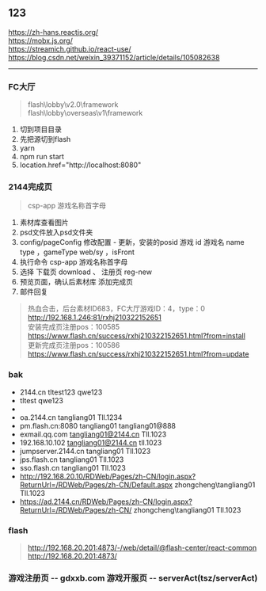 ## 123
https://zh-hans.reactjs.org/<br>
https://mobx.js.org/<br>
https://streamich.github.io/react-use/<br>
https://blog.csdn.net/weixin_39371152/article/details/105082638

---

### FC大厅
> flash\lobby\v2.0\framework<br>
> flash\lobby\overseas\v1\framework
1. 切到项目目录
2. 先把源切到flash
3. yarn
4. npm run start
5. location.href="http://localhost:8080"

### 2144完成页
> csp-app 游戏名称首字母

1. 素材库查看图片
2. psd文件放入psd文件夹
3. config/pageConfig 修改配置 - 更新，安装的posid 游戏 id 游戏名 name type ，gameType web/sy ，isFront
4. 执行命令 csp-app 游戏名称首字母
5. 选择 下载页 download 、 注册页 reg-new
6. 预览页面，确认后素材库 添加完成页
7. 邮件回复

> 热血合击，后台素材ID683，FC大厅游戏ID：4，type：0
> http://192.168.1.246:81/rxhj210322152651 <br>
> 安装完成页注册pos：100585 <br>
> https://www.flash.cn/success/rxhj210322152651.html?from=install <br>
> 更新完成页注册pos：100586 <br>
> https://www.flash.cn/success/rxhj210322152651.html?from=update <br>


### bak
+ 2144.cn tltest123 qwe123
+ tltest qwe123
+ 
+ oa.2144.cn tangliang01 Tll.1234
+ pm.flash.cn:8080 tangliang01 tangliang01@888
+ exmail.qq.com tangliang01@2144.cn Tll.1023
+ 192.168.10.102 tangliang01@2144.cn tll.1023
+ jumpserver.2144.cn tangliang01 Tll.1023
+ jps.flash.cn tangliang01 Tll.1023
+ sso.flash.cn tangliang01 Tll.1023
+ http://192.168.20.10/RDWeb/Pages/zh-CN/login.aspx?ReturnUrl=/RDWeb/Pages/zh-CN/Default.aspx zhongcheng\tangliang01 Tll.1023
+ https://ad.2144.cn/RDWeb/Pages/zh-CN/login.aspx?ReturnUrl=/RDWeb/Pages/zh-CN/ zhongcheng\tangliang01 Tll.1023 


### flash
> http://192.168.20.201:4873/-/web/detail/@flash-center/react-common
> http://192.168.20.201:4873/


### 游戏注册页 -- gdxxb.com   游戏开服页 -- serverAct(tsz/serverAct)